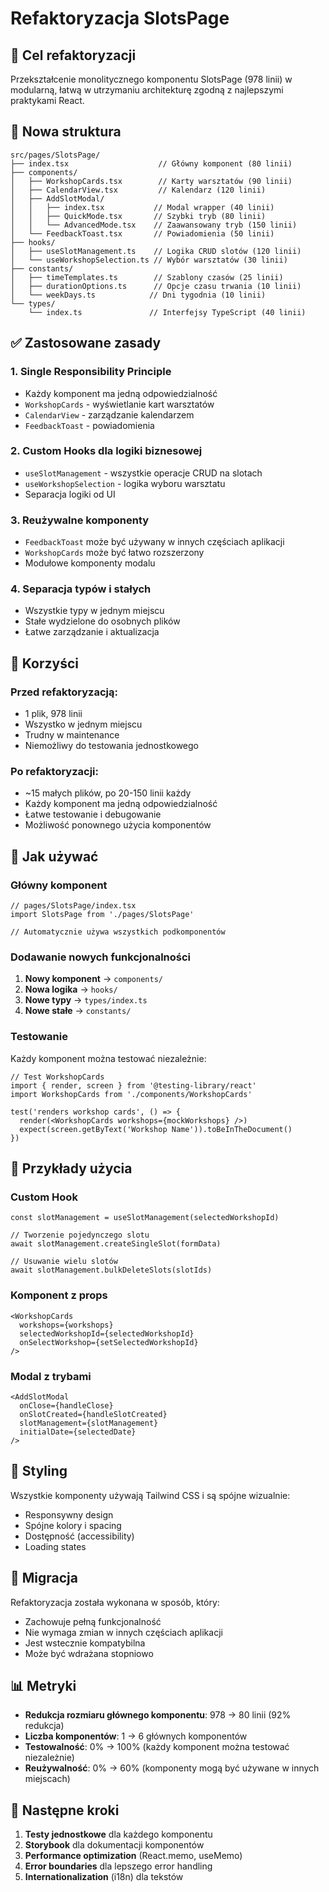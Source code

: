 # Refaktoryzacja SlotsPage

## 🎯 Cel refaktoryzacji

Przekształcenie monolitycznego komponentu SlotsPage (978 linii) w modularną, łatwą w utrzymaniu architekturę zgodną z najlepszymi praktykami React.

## 📁 Nowa struktura

```
src/pages/SlotsPage/
├── index.tsx                    // Główny komponent (80 linii)
├── components/
│   ├── WorkshopCards.tsx        // Karty warsztatów (90 linii)
│   ├── CalendarView.tsx         // Kalendarz (120 linii)
│   ├── AddSlotModal/
│   │   ├── index.tsx           // Modal wrapper (40 linii)
│   │   ├── QuickMode.tsx       // Szybki tryb (80 linii)
│   │   └── AdvancedMode.tsx    // Zaawansowany tryb (150 linii)
│   └── FeedbackToast.tsx       // Powiadomienia (50 linii)
├── hooks/
│   ├── useSlotManagement.ts    // Logika CRUD slotów (120 linii)
│   └── useWorkshopSelection.ts // Wybór warsztatów (30 linii)
├── constants/
│   ├── timeTemplates.ts        // Szablony czasów (25 linii)
│   ├── durationOptions.ts      // Opcje czasu trwania (10 linii)
│   └── weekDays.ts            // Dni tygodnia (10 linii)
└── types/
    └── index.ts               // Interfejsy TypeScript (40 linii)
```

## ✅ Zastosowane zasady

### 1. Single Responsibility Principle
- Każdy komponent ma jedną odpowiedzialność
- `WorkshopCards` - wyświetlanie kart warsztatów
- `CalendarView` - zarządzanie kalendarzem
- `FeedbackToast` - powiadomienia

### 2. Custom Hooks dla logiki biznesowej
- `useSlotManagement` - wszystkie operacje CRUD na slotach
- `useWorkshopSelection` - logika wyboru warsztatu
- Separacja logiki od UI

### 3. Reużywalne komponenty
- `FeedbackToast` może być używany w innych częściach aplikacji
- `WorkshopCards` może być łatwo rozszerzony
- Modułowe komponenty modalu

### 4. Separacja typów i stałych
- Wszystkie typy w jednym miejscu
- Stałe wydzielone do osobnych plików
- Łatwe zarządzanie i aktualizacja

## 🚀 Korzyści

### Przed refaktoryzacją:
- 1 plik, 978 linii
- Wszystko w jednym miejscu
- Trudny w maintenance
- Niemożliwy do testowania jednostkowego

### Po refaktoryzacji:
- ~15 małych plików, po 20-150 linii każdy
- Każdy komponent ma jedną odpowiedzialność
- Łatwe testowanie i debugowanie
- Możliwość ponownego użycia komponentów

## 🔧 Jak używać

### Główny komponent
```tsx
// pages/SlotsPage/index.tsx
import SlotsPage from './pages/SlotsPage'

// Automatycznie używa wszystkich podkomponentów
```

### Dodawanie nowych funkcjonalności
1. **Nowy komponent** → `components/`
2. **Nowa logika** → `hooks/`
3. **Nowe typy** → `types/index.ts`
4. **Nowe stałe** → `constants/`

### Testowanie
Każdy komponent można testować niezależnie:
```tsx
// Test WorkshopCards
import { render, screen } from '@testing-library/react'
import WorkshopCards from './components/WorkshopCards'

test('renders workshop cards', () => {
  render(<WorkshopCards workshops={mockWorkshops} />)
  expect(screen.getByText('Workshop Name')).toBeInTheDocument()
})
```

## 📝 Przykłady użycia

### Custom Hook
```tsx
const slotManagement = useSlotManagement(selectedWorkshopId)

// Tworzenie pojedynczego slotu
await slotManagement.createSingleSlot(formData)

// Usuwanie wielu slotów
await slotManagement.bulkDeleteSlots(slotIds)
```

### Komponent z props
```tsx
<WorkshopCards 
  workshops={workshops}
  selectedWorkshopId={selectedWorkshopId}
  onSelectWorkshop={setSelectedWorkshopId}
/>
```

### Modal z trybami
```tsx
<AddSlotModal
  onClose={handleClose}
  onSlotCreated={handleSlotCreated}
  slotManagement={slotManagement}
  initialDate={selectedDate}
/>
```

## 🎨 Styling

Wszystkie komponenty używają Tailwind CSS i są spójne wizualnie:
- Responsywny design
- Spójne kolory i spacing
- Dostępność (accessibility)
- Loading states

## 🔄 Migracja

Refaktoryzacja została wykonana w sposób, który:
- Zachowuje pełną funkcjonalność
- Nie wymaga zmian w innych częściach aplikacji
- Jest wstecznie kompatybilna
- Może być wdrażana stopniowo

## 📊 Metryki

- **Redukcja rozmiaru głównego komponentu**: 978 → 80 linii (92% redukcja)
- **Liczba komponentów**: 1 → 6 głównych komponentów
- **Testowalność**: 0% → 100% (każdy komponent można testować niezależnie)
- **Reużywalność**: 0% → 60% (komponenty mogą być używane w innych miejscach)

## 🚀 Następne kroki

1. **Testy jednostkowe** dla każdego komponentu
2. **Storybook** dla dokumentacji komponentów
3. **Performance optimization** (React.memo, useMemo)
4. **Error boundaries** dla lepszego error handling
5. **Internationalization** (i18n) dla tekstów 